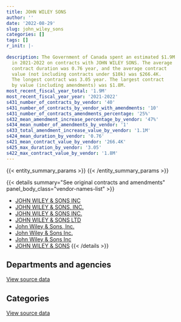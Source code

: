 ```yaml
---
title: JOHN WILEY SONS
author: ''
date: '2022-08-29'
slug: john_wiley_sons
categories: []
tags: []
r_init: |-
  
description: The Government of Canada spent an estimated $1.9M
  in 2021-2022 on contracts with JOHN WILEY SONS. The average
  contract duration was 0.76 year, and the average contract
  value (not including contracts under $10k) was $266.4K.
  The longest contract was 3.05 year. The largest contract
  by value (including amendments) was $1.8M.
most_recent_fiscal_year_total: '1.9M'
most_recent_fiscal_year_year: '2021-2022'
s431_number_of_contracts_by_vendor: '40'
s431_number_of_contracts_by_vendor_with_amendments: '10'
s431_number_of_contracts_amendments_percentage: '25%'
s432_mean_amendment_increase_percentage_by_vendor: '47%'
s434_mean_number_of_amendments_by_vendor: '1'
s433_total_amendment_increase_value_by_vendor: '1.1M'
s424_mean_duration_by_vendor: '0.76'
s421_mean_contract_value_by_vendor: '266.4K'
s425_max_duration_by_vendor: '3.05'
s422_max_contract_value_by_vendor: '1.8M'
---
```


<script src="/rmarkdown-libs/htmlwidgets/htmlwidgets.js"></script>
<link href="/rmarkdown-libs/datatables-css/datatables-crosstalk.css" rel="stylesheet" />
<script src="/rmarkdown-libs/datatables-binding/datatables.js"></script>
<script src="/rmarkdown-libs/jquery/jquery-3.6.0.min.js"></script>
<link href="/rmarkdown-libs/dt-core-bootstrap/css/dataTables.bootstrap.min.css" rel="stylesheet" />
<link href="/rmarkdown-libs/dt-core-bootstrap/css/dataTables.bootstrap.extra.css" rel="stylesheet" />
<script src="/rmarkdown-libs/dt-core-bootstrap/js/jquery.dataTables.min.js"></script>
<script src="/rmarkdown-libs/dt-core-bootstrap/js/dataTables.bootstrap.min.js"></script>
<link href="/rmarkdown-libs/crosstalk/css/crosstalk.min.css" rel="stylesheet" />
<script src="/rmarkdown-libs/crosstalk/js/crosstalk.min.js"></script>
<script src="/rmarkdown-libs/htmlwidgets/htmlwidgets.js"></script>
<link href="/rmarkdown-libs/datatables-css/datatables-crosstalk.css" rel="stylesheet" />
<script src="/rmarkdown-libs/datatables-binding/datatables.js"></script>
<script src="/rmarkdown-libs/jquery/jquery-3.6.0.min.js"></script>
<link href="/rmarkdown-libs/dt-core-bootstrap/css/dataTables.bootstrap.min.css" rel="stylesheet" />
<link href="/rmarkdown-libs/dt-core-bootstrap/css/dataTables.bootstrap.extra.css" rel="stylesheet" />
<script src="/rmarkdown-libs/dt-core-bootstrap/js/jquery.dataTables.min.js"></script>
<script src="/rmarkdown-libs/dt-core-bootstrap/js/dataTables.bootstrap.min.js"></script>
<link href="/rmarkdown-libs/crosstalk/css/crosstalk.min.css" rel="stylesheet" />
<script src="/rmarkdown-libs/crosstalk/js/crosstalk.min.js"></script>

{{< entity_summary_params >}}
{{< /entity_summary_params >}}

{{< details summary="See original contracts and amendments" panel_body_class="vendor-names-list" >}}
- [JOHN WILEY & SONS INC](https://search.open.canada.ca/en/ct/?sort=contract_value_f%20desc&page=1&search_text=%22JOHN%20WILEY%20%26%20SONS%20INC%22)
- [JOHN WILEY & SONS, INC.](https://search.open.canada.ca/en/ct/?sort=contract_value_f%20desc&page=1&search_text=%22JOHN%20WILEY%20%26%20SONS%2c%20INC.%22)
- [JOHN WILEY & SONS INC.](https://search.open.canada.ca/en/ct/?sort=contract_value_f%20desc&page=1&search_text=%22JOHN%20WILEY%20%26%20SONS%20INC.%22)
- [JOHN WILEY & SONS LTD](https://search.open.canada.ca/en/ct/?sort=contract_value_f%20desc&page=1&search_text=%22JOHN%20WILEY%20%26%20SONS%20LTD%22)
- [John Wiley & Sons, Inc.](https://search.open.canada.ca/en/ct/?sort=contract_value_f%20desc&page=1&search_text=%22John%20Wiley%20%26%20Sons%2c%20Inc.%22)
- [John Wiley & Sons Inc.](https://search.open.canada.ca/en/ct/?sort=contract_value_f%20desc&page=1&search_text=%22John%20Wiley%20%26%20Sons%20Inc.%22)
- [John Wiley & Sons Inc](https://search.open.canada.ca/en/ct/?sort=contract_value_f%20desc&page=1&search_text=%22John%20Wiley%20%26%20Sons%20Inc%22)
- [JOHN WILEY & SONS](https://search.open.canada.ca/en/ct/?sort=contract_value_f%20desc&page=1&search_text=%22JOHN%20WILEY%20%26%20SONS%22)
{{< /details >}}

## Departments and agencies

<div id="htmlwidget-1" style="width:100%;height:auto;" class="datatables html-widget"></div>
<script type="application/json" data-for="htmlwidget-1">{"x":{"style":"bootstrap","filter":"none","vertical":false,"data":[["<a href=\"/departments/aafc-aac/\">Agriculture and Agri-Food Canada<\/a>","<a href=\"/departments/cer-rec/\">Canada Energy Regulator<\/a>","<a href=\"/departments/dfo-mpo/\">Fisheries and Oceans Canada<\/a>","<a href=\"/departments/dnd-mdn/\">National Defence<\/a>","<a href=\"/departments/ec/\">Environment and Climate Change Canada<\/a>","<a href=\"/departments/hc-sc/\">Health Canada<\/a>","<a href=\"/departments/nrc-cnrc/\">National Research Council Canada<\/a>","<a href=\"/departments/nrcan-rncan/\">Natural Resources Canada<\/a>","<a href=\"/departments/ps-sp/\">Public Safety Canada<\/a>","<a href=\"/departments/statcan/\">Statistics Canada<\/a>"],[null,10597.3,122024.63,21066.72,null,24723.17,289360.47,null,34979.2,null],[149383.34,null,629376.55,205888.27,null,null,2025135.73,null,45969.15,null],[929367.94,null,667295.82,95738.06,69829.08,null,744202.76,null,7273.91,null],[864709.57,null,null,53804.18,372580.72,67519.11,null,498200.23,28950.87,9961.4]],"container":"<table class=\"table table-striped table-hover row-border order-column display\">\n  <thead>\n    <tr>\n      <th>Department<\/th>\n      <th>2018-2019<\/th>\n      <th>2019-2020<\/th>\n      <th>2020-2021<\/th>\n      <th>2021-2022<\/th>\n    <\/tr>\n  <\/thead>\n<\/table>","options":{"order":[[4,"desc"]],"pageLength":10,"autoWidth":true,"columnDefs":[{"targets":1,"render":"function(data, type, row, meta) {\n    return type !== 'display' ? data : DTWidget.formatCurrency(data, \"$\", 2, 3, \",\", \".\", true, null);\n  }"},{"targets":2,"render":"function(data, type, row, meta) {\n    return type !== 'display' ? data : DTWidget.formatCurrency(data, \"$\", 2, 3, \",\", \".\", true, null);\n  }"},{"targets":3,"render":"function(data, type, row, meta) {\n    return type !== 'display' ? data : DTWidget.formatCurrency(data, \"$\", 2, 3, \",\", \".\", true, null);\n  }"},{"targets":4,"render":"function(data, type, row, meta) {\n    return type !== 'display' ? data : DTWidget.formatCurrency(data, \"$\", 2, 3, \",\", \".\", true, null);\n  }"},{"width":"16%","targets":[1,2,3,4]},{"className":"dt-right","targets":[1,2,3,4]}],"orderClasses":false}},"evals":["options.columnDefs.0.render","options.columnDefs.1.render","options.columnDefs.2.render","options.columnDefs.3.render"],"jsHooks":[]}</script>
<p class="text-right">
<a href="https://github.com/GoC-Spending/contracts-data/tree/main/data/out/vendors/john_wiley_sons/summary_by_fiscal_year_by_department.csv" class="source-data-link btn btn-link">View source data</a>
</p>

## Categories

<div id="htmlwidget-2" style="width:100%;height:auto;" class="datatables html-widget"></div>
<script type="application/json" data-for="htmlwidget-2">{"x":{"style":"bootstrap","filter":"none","vertical":false,"data":[["<a href=\"/categories/office_management/\">Office management<\/a>","<a href=\"/categories/defence/\">Defence<\/a>","<a href=\"/categories/information_technology/\">Information technology<\/a>","<a href=\"/categories/medical/\">Medical<\/a>","<a href=\"/categories/human_capital/\">Human capital<\/a>"],[432451.82,null,null,24723.17,45576.5],[2775497.38,null,null,null,280255.67],[1502402.68,4833.95,null,null,1006470.92],[null,34448.54,13183.28,null,1848094.26]],"container":"<table class=\"table table-striped table-hover row-border order-column display\">\n  <thead>\n    <tr>\n      <th>Category<\/th>\n      <th>2018-2019<\/th>\n      <th>2019-2020<\/th>\n      <th>2020-2021<\/th>\n      <th>2021-2022<\/th>\n    <\/tr>\n  <\/thead>\n<\/table>","options":{"order":[[4,"desc"]],"dom":"t","pageLength":30,"autoWidth":true,"columnDefs":[{"targets":1,"render":"function(data, type, row, meta) {\n    return type !== 'display' ? data : DTWidget.formatCurrency(data, \"$\", 2, 3, \",\", \".\", true, null);\n  }"},{"targets":2,"render":"function(data, type, row, meta) {\n    return type !== 'display' ? data : DTWidget.formatCurrency(data, \"$\", 2, 3, \",\", \".\", true, null);\n  }"},{"targets":3,"render":"function(data, type, row, meta) {\n    return type !== 'display' ? data : DTWidget.formatCurrency(data, \"$\", 2, 3, \",\", \".\", true, null);\n  }"},{"targets":4,"render":"function(data, type, row, meta) {\n    return type !== 'display' ? data : DTWidget.formatCurrency(data, \"$\", 2, 3, \",\", \".\", true, null);\n  }"},{"width":"16%","targets":[1,2,3,4]},{"className":"dt-right","targets":[1,2,3,4]}],"orderClasses":false,"lengthMenu":[10,25,30,50,100]}},"evals":["options.columnDefs.0.render","options.columnDefs.1.render","options.columnDefs.2.render","options.columnDefs.3.render"],"jsHooks":[]}</script>
<p class="text-right">
<a href="https://github.com/GoC-Spending/contracts-data/tree/main/data/out/vendors/john_wiley_sons/summary_by_fiscal_year_by_category.csv" class="source-data-link btn btn-link">View source data</a>
</p>
